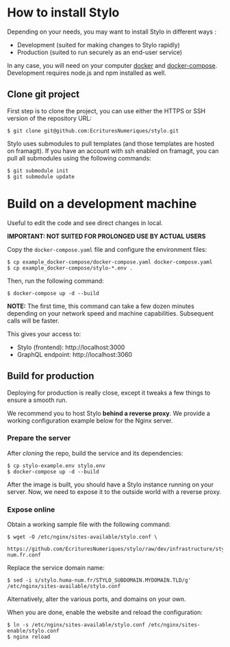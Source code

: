 # How to install Stylo

Depending on your needs, you may want to install Stylo in different ways :

 - Development (suited for making changes to Stylo rapidly)
 - Production (suited to run securely as an end-user service)


 In any case, you will need on your computer [docker](https://docs.docker.com/install/) and [docker-compose](https://docs.docker.com/compose/install/).
 Development requires node.js and npm installed as well.

## Clone git project

First step is to clone the project, you can use either the HTTPS or SSH version of the repository URL:


    $ git clone git@github.com:EcrituresNumeriques/stylo.git


Stylo uses submodules to pull templates (and those templates are hosted on framagit).
If you have an account with ssh enabled on framagit, you can pull all submodules using the following commands:


    $ git submodule init
    $ git submodule update


# Build on a development machine

Useful to edit the code and see direct changes in local.

**IMPORTANT: NOT SUITED FOR PROLONGED USE BY ACTUAL USERS**

Copy the `docker-compose.yaml` file and configure the environment files:

    $ cp example_docker-compose/docker-compose.yaml docker-compose.yaml
    $ cp example_docker-compose/stylo-*.env .


Then, run the following command:

    $ docker-compose up -d --build

**NOTE:** The first time, this command can take a few dozen minutes depending on your network speed and machine capabilities. Subsequent calls will be faster.

This gives your access to:
- Stylo (frontend): http://localhost:3000
- GraphQL endpoint: http://localhost:3060

## Build for production

Deploying for production is really close, except it tweaks a few things to ensure a smooth run.

We recommend you to host Stylo **behind a reverse proxy**. We provide a working configuration example below for the Nginx server.


### Prepare the server

After _cloning_ the repo, build the service and its dependencies:

    $ cp stylo-example.env stylo.env
    $ docker-compose up -d --build


After the image is built, you should have a Stylo instance running on your server.
Now, we need to expose it to the outside world with a reverse proxy.

### Expose online

Obtain a working sample file with the following command:

    $ wget -O /etc/nginx/sites-available/stylo.conf \
        https://github.com/EcrituresNumeriques/stylo/raw/dev/infrastructure/stylo.huma-num.fr.conf

Replace the service domain name:

    $ sed -i s/stylo.huma-num.fr/STYLO_SUBDOMAIN.MYDOMAIN.TLD/g' /etc/nginx/sites-available/stylo.conf

Alternatively, alter the various ports, and domains on your own.

When you are done, enable the website and reload the configuration:

    $ ln -s /etc/nginx/sites-available/stylo.conf /etc/nginx/sites-enable/stylo.conf
    $ nginx reload
